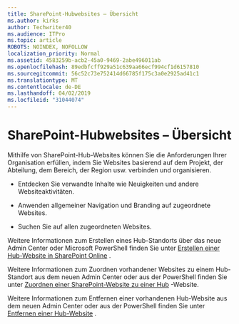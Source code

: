 ```yaml
---
title: SharePoint-Hubwebsites – Übersicht
ms.author: kirks
author: Techwriter40
ms.audience: ITPro
ms.topic: article
ROBOTS: NOINDEX, NOFOLLOW
localization_priority: Normal
ms.assetid: 4583259b-acb2-45a0-9469-2abe496011ab
ms.openlocfilehash: 89edbfcff929a51c639aa66ecf994cf1d6157810
ms.sourcegitcommit: 56c52c73e752414d66785f175c3a0e2925ad41c1
ms.translationtype: MT
ms.contentlocale: de-DE
ms.lasthandoff: 04/02/2019
ms.locfileid: "31044074"
---
```

# <a name="sharepoint-hub-sites-overview"></a>SharePoint-Hubwebsites – Übersicht

Mithilfe von SharePoint-Hub-Websites können Sie die Anforderungen Ihrer Organisation erfüllen, indem Sie Websites basierend auf dem Projekt, der Abteilung, dem Bereich, der Region usw. verbinden und organisieren.

- Entdecken Sie verwandte Inhalte wie Neuigkeiten und andere Websiteaktivitäten.


- Anwenden allgemeiner Navigation und Branding auf zugeordnete Websites.


- Suchen Sie auf allen zugeordneten Websites.


Weitere Informationen zum Erstellen eines Hub-Standorts über das neue Admin Center oder Microsoft PowerShell finden Sie unter [Erstellen einer Hub-Website in SharePoint Online](https://docs.microsoft.com/en-us/sharepoint/create-hub-site) . 

Weitere Informationen zum Zuordnen vorhandener Websites zu einem Hub-Standort aus dem neuen Admin Center oder aus der PowerShell finden Sie unter [Zuordnen einer SharePoint-Website zu einer Hub](https://support.office.com/en-us/article/associate-a-sharepoint-site-with-a-hub-site-ae0009fd-af04-4d3d-917d-88edb43efc05) -Website.  

Weitere Informationen zum Entfernen einer vorhandenen Hub-Website aus dem neuen Admin Center oder aus der PowerShell finden Sie unter [Entfernen einer Hub-Website](https://docs.microsoft.com/en-us/sharepoint/remove-hub-site) . 
